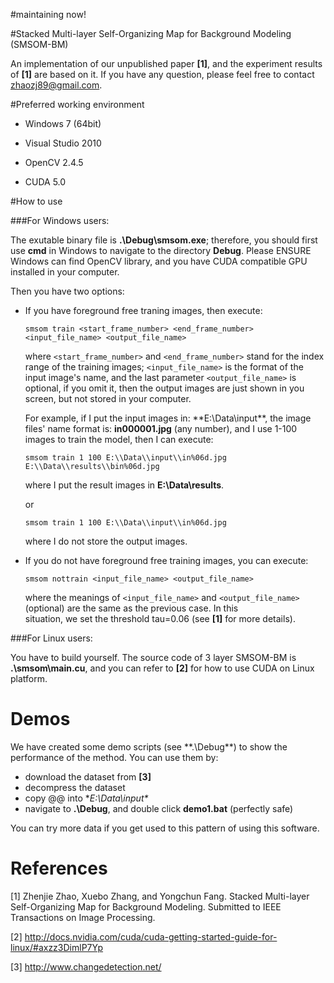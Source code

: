 #maintaining now!

#Stacked Multi-layer Self-Organizing Map for Background Modeling (SMSOM-BM)

An implementation of our unpublished paper **[1]**, and the experiment results of **[1]** are based on it. If you have any question, please feel free to contact zhaozj89@gmail.com.

#Preferred working environment

* Windows 7 (64bit)


* Visual Studio 2010


* OpenCV 2.4.5


* CUDA 5.0




#How to use


###For Windows users:


The exutable binary file is **.\Debug\smsom.exe**; therefore, you should first use **cmd** in Windows to navigate to the directory **Debug**. Please ENSURE Windows can find OpenCV library, and you have CUDA compatible GPU installed in your computer.


Then you have two options:

* If you have foreground free traning images, then execute:

  `smsom train <start_frame_number> <end_frame_number> <input_file_name> <output_file_name>`
    
  where `<start_frame_number>` and `<end_frame_number>` stand for the index range of the training images; `<input_file_name>`     is the format of the input image's name, and the last parameter `<output_file_name>` is optional, if you omit it, then the      output images are just shown in you screen, but not stored in your computer. 

  For example, if I put the input images in: **E:\Data\input\**, 
  the image files' name format is: **in000001.jpg** (any number), and I use 1-100 images to train the model, then I can execute:

  `smsom train 1 100 E:\\Data\\input\\in%06d.jpg E:\\Data\\results\\bin%06d.jpg`

  where I put the result images in **E:\Data\results**.

  or

  `smsom train 1 100 E:\\Data\\input\\in%06d.jpg`

  where I do not store the output images.
  
* If you do not have foreground free training images, you can execute:
  
  `smsom nottrain <input_file_name> <output_file_name>`

  where the meanings of `<input_file_name>` and `<output_file_name>` (optional) are the same as the previous case. In this    
  situation, we set the threshold tau=0.06 (see **[1]** for more details). 
 
###For Linux users:


You have to build yourself. The source code of 3 layer SMSOM-BM is **.\smsom\main.cu**, and you can refer to **[2]** for how to use CUDA on Linux platform.


Demos
=====
We have created some demo scripts (see **.\Debug\**) to show the performance of the method. You can use them by:

* download the dataset from **[3]**
* decompress the dataset
* copy @@ into **E:\Data\input\**
* navigate to **.\Debug**, and double click **demo1.bat** (perfectly safe)

You can try more data if you get used to this pattern of using this software.



References
=====

[1] Zhenjie Zhao, Xuebo Zhang, and Yongchun Fang. Stacked Multi-layer Self-Organizing Map for
Background Modeling. Submitted to IEEE Transactions on Image Processing.

[2] http://docs.nvidia.com/cuda/cuda-getting-started-guide-for-linux/#axzz3DimlP7Yp

[3] http://www.changedetection.net/

